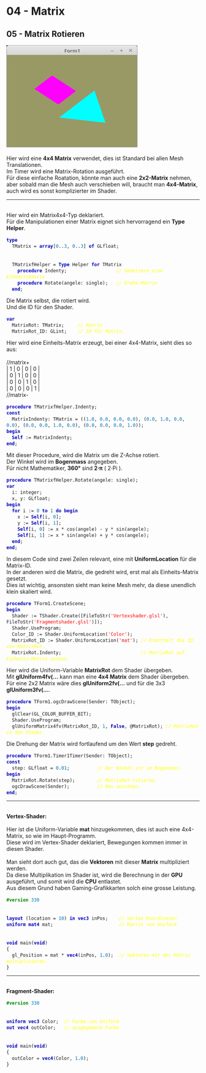 <html>
    <b><h1>04 - Matrix</h1></b>
    <b><h2>05 - Matrix Rotieren</h2></b>
<img src="image.png" alt="Selfhtml"><br><br>
Hier wird eine <b>4x4 Matrix</b> verwendet, dies ist Standard bei allen Mesh Translationen.<br>
Im Timer wird eine Matrix-Rotation ausgeführt.<br>
Für diese einfache Roatation, könnte man auch eine <b>2x2-Matrix</b> nehmen, aber sobald man die Mesh auch verschieben will, braucht man <b>4x4-Matrix</b>, auch wird es sonst komplizierter im Shader.<br>
<hr><br>
Hier wird ein Matrix4x4-Typ deklariert.<br>
Für die Manipulationen einer Matrix eignet sich hervorragend ein <b>Type Helper</b>.<br>
<pre><code><b><font color="0000BB">type</font></b>
  TMatrix = <b><font color="0000BB">array</font></b>[<font color="#0077BB">0</font>..<font color="#0077BB">3</font>, <font color="#0077BB">0</font>..<font color="#0077BB">3</font>] <b><font color="0000BB">of</font></b> GLfloat;
<br>
  TMatrixfHelper = <b><font color="0000BB">Type</font></b> Helper <b><font color="0000BB">for</font></b> TMatrix
    <b><font color="0000BB">procedure</font></b> Indenty;                  <i><font color="#FFFF00">// Generiere eine Einheitsmatrix</font></i>
    <b><font color="0000BB">procedure</font></b> Rotate(angele: single);   <i><font color="#FFFF00">// Drehe Matrix</font></i>
  <b><font color="0000BB">end</font></b>;</code></pre>
Die Matrix selbst, die rotiert wird.<br>
Und die ID für den Shader.<br>
<pre><code><b><font color="0000BB">var</font></b>
  MatrixRot: TMatrix;     <i><font color="#FFFF00">// Matrix</font></i>
  MatrixRot_ID: GLint;    <i><font color="#FFFF00">// ID für Matrix.</font></i></code></pre>
Hier wird eine Einheits-Matrix erzeugt, bei einer 4x4-Matrix, sieht dies so aus:<br>
<br>
//matrix+<br>
| 1 | 0 | 0 | 0 |<br>
| 0 | 1 | 0 | 0 |<br>
| 0 | 0 | 1 | 0 |<br>
| 0 | 0 | 0 | 1 |<br>
//matrix-<br>
<pre><code><b><font color="0000BB">procedure</font></b> TMatrixfHelper.Indenty;
<b><font color="0000BB">const</font></b>
  MatrixIndenty: TMatrix = ((<font color="#0077BB">1</font>.<font color="#0077BB">0</font>, <font color="#0077BB">0</font>.<font color="#0077BB">0</font>, <font color="#0077BB">0</font>.<font color="#0077BB">0</font>, <font color="#0077BB">0</font>.<font color="#0077BB">0</font>), (<font color="#0077BB">0</font>.<font color="#0077BB">0</font>, <font color="#0077BB">1</font>.<font color="#0077BB">0</font>, <font color="#0077BB">0</font>.<font color="#0077BB">0</font>, <font color="#0077BB">0</font>.<font color="#0077BB">0</font>), (<font color="#0077BB">0</font>.<font color="#0077BB">0</font>, <font color="#0077BB">0</font>.<font color="#0077BB">0</font>, <font color="#0077BB">1</font>.<font color="#0077BB">0</font>, <font color="#0077BB">0</font>.<font color="#0077BB">0</font>), (<font color="#0077BB">0</font>.<font color="#0077BB">0</font>, <font color="#0077BB">0</font>.<font color="#0077BB">0</font>, <font color="#0077BB">0</font>.<font color="#0077BB">0</font>, <font color="#0077BB">1</font>.<font color="#0077BB">0</font>));
<b><font color="0000BB">begin</font></b>
  <b><font color="0000BB">Self</font></b> := MatrixIndenty;
<b><font color="0000BB">end</font></b>;</code></pre>
Mit dieser Procedure, wird die Matrix um die Z-Achse rotiert.<br>
Der Winkel wird im <b>Bogenmass</b> angegeben.<br>
Für nicht Mathematiker, <b>360°</b> sind <b>2⋅π</b> ( 2⋅Pi ).<br>
<pre><code><b><font color="0000BB">procedure</font></b> TMatrixfHelper.Rotate(angele: single);
<b><font color="0000BB">var</font></b>
  i: integer;
  x, y: GLfloat;
<b><font color="0000BB">begin</font></b>
  <b><font color="0000BB">for</font></b> i := <font color="#0077BB">0</font> <b><font color="0000BB">to</font></b> <font color="#0077BB">1</font> <b><font color="0000BB">do</font></b> <b><font color="0000BB">begin</font></b>
    x := <b><font color="0000BB">Self</font></b>[i, <font color="#0077BB">0</font>];
    y := <b><font color="0000BB">Self</font></b>[i, <font color="#0077BB">1</font>];
    <b><font color="0000BB">Self</font></b>[i, <font color="#0077BB">0</font>] := x * cos(angele) - y * sin(angele);
    <b><font color="0000BB">Self</font></b>[i, <font color="#0077BB">1</font>] := x * sin(angele) + y * cos(angele);
  <b><font color="0000BB">end</font></b>;
<b><font color="0000BB">end</font></b>;
</code></pre>
In diesem Code sind zwei Zeilen relevant, eine mit <b>UniformLocation</b> für die Matrix-ID.<br>
In der anderen wird die Matrix, die gedreht wird, erst mal als Einheits-Matrix gesetzt.<br>
Dies ist wichtig, ansonsten sieht man keine Mesh mehr, da diese unendlich klein skaliert wird.<br>
<pre><code><b><font color="0000BB">procedure</font></b> TForm1.CreateScene;
<b><font color="0000BB">begin</font></b>
  Shader := TShader.Create([FileToStr(<font color="#FF0000">'Vertexshader.glsl'</font>), FileToStr(<font color="#FF0000">'Fragmentshader.glsl'</font>)]);
  Shader.UseProgram;
  Color_ID := Shader.UniformLocation(<font color="#FF0000">'Color'</font>);
  MatrixRot_ID := Shader.UniformLocation(<font color="#FF0000">'mat'</font>); <i><font color="#FFFF00">// Ermittelt die ID von MatrixRot.</font></i>
  MatrixRot.Indenty;                             <i><font color="#FFFF00">// MatrixRot auf Einheits-Matrix setzen.</font></i></code></pre>
Hier wird die Uniform-Variable <b>MatrixRot</b> dem Shader übergeben.<br>
Mit <b>glUniform4fv(...</b> kann man eine <b>4x4 Matrix</b> dem Shader übergeben.<br>
Für eine 2x2 Matrix wäre dies <b>glUniform2fv(...</b> und für die 3x3 <b>glUniform3fv(...</b>.<br>
<pre><code><b><font color="0000BB">procedure</font></b> TForm1.ogcDrawScene(Sender: TObject);
<b><font color="0000BB">begin</font></b>
  glClear(GL_COLOR_BUFFER_BIT);
  Shader.UseProgram;
  glUniformMatrix4fv(MatrixRot_ID, <font color="#0077BB">1</font>, <b><font color="0000BB">False</font></b>, @MatrixRot); <i><font color="#FFFF00">// MatrixRot in den Shader.</font></i></code></pre>
Die Drehung der Matrix wird fortlaufend um den Wert <b>step</b> gedreht.<br>
<pre><code><b><font color="0000BB">procedure</font></b> TForm1.Timer1Timer(Sender: TObject);
<b><font color="0000BB">const</font></b>
  step: GLfloat = <font color="#0077BB">0</font>.<font color="#0077BB">01</font>;          <i><font color="#FFFF00">// Der Winkel ist im Bogenmass.</font></i>
<b><font color="0000BB">begin</font></b>
  MatrixRot.Rotate(step);        <i><font color="#FFFF00">// MatrixRot rotieren.</font></i>
  ogcDrawScene(Sender);          <i><font color="#FFFF00">// Neu zeichnen.</font></i>
<b><font color="0000BB">end</font></b>;</code></pre>
<hr><br>
<b>Vertex-Shader:</b><br>
<br>
Hier ist die Uniform-Variable <b>mat</b> hinzugekommen, dies ist auch eine 4x4-Matrix, so wie im Haupt-Programm.<br>
Diese wird im Vertex-Shader deklariert, Bewegungen kommen immer in diesen Shader.<br>
<br>
Man sieht dort auch gut, das die <b>Vektoren</b> mit dieser <b>Matrix</b> multipliziert werden.<br>
Da diese Multiplikation im Shader ist, wird die Berechnung in der <b>GPU</b> ausgeführt, und somit wird die <b>CPU</b> entlastet.<br>
Aus diesem Grund haben Gaming-Grafikkarten solch eine grosse Leistung.<br>
<pre><code><b><font color="#008800">#version</font></b> <font color="#0077BB">330</font>
<br>
<b><font color="0000BB">layout</font></b> (location = <font color="#0077BB">10</font>) <b><font color="0000BB">in</font></b> <b><font color="0000BB">vec3</font></b> inPos;    <i><font color="#FFFF00">// Vertex-Koordinaten</font></i>
<b><font color="0000BB">uniform</font></b> <b><font color="0000BB">mat4</font></b> mat;                        <i><font color="#FFFF00">// Matrix von Uniform</font></i>
<br>
<b><font color="0000BB">void</font></b> main(<b><font color="0000BB">void</font></b>)
{
  gl_Position = mat * <b><font color="0000BB">vec4</font></b>(inPos, <font color="#0077BB">1</font>.<font color="#0077BB">0</font>);  <i><font color="#FFFF00">// Vektoren mit der Matrix multiplizieren.</font></i>
}
</code></pre>
<hr><br>
<b>Fragment-Shader:</b><br>
<pre><code><b><font color="#008800">#version</font></b> <font color="#0077BB">330</font>
<br>
<b><font color="0000BB">uniform</font></b> <b><font color="0000BB">vec3</font></b> Color;  <i><font color="#FFFF00">// Farbe von Uniform</font></i>
<b><font color="0000BB">out</font></b> <b><font color="0000BB">vec4</font></b> outColor;   <i><font color="#FFFF00">// ausgegebene Farbe</font></i>
<br>
<b><font color="0000BB">void</font></b> main(<b><font color="0000BB">void</font></b>)
{
  outColor = <b><font color="0000BB">vec4</font></b>(Color, <font color="#0077BB">1</font>.<font color="#0077BB">0</font>);
}
</code></pre>
<br>
</html>
